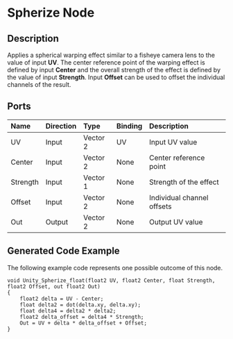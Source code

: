 # Spherize Node

## Description

Applies a spherical warping effect similar to a fisheye camera lens to the value of input **UV**. The center reference point of the warping effect is defined by input **Center** and the overall strength of the effect is defined by the value of input **Strength**. Input **Offset** can be used to offset the individual channels of the result.

## Ports

| Name        | Direction           | Type  | Binding | Description |
|:------------ |:-------------|:-----|:---|:---|
| UV      | Input | Vector 2 | UV | Input UV value |
| Center      | Input | Vector 2 | None | Center reference point |
| Strength      | Input | Vector 1 | None | Strength of the effect |
| Offset      | Input | Vector 2 | None | Individual channel offsets |
| Out | Output      |    Vector 2 | None | Output UV value |

## Generated Code Example

The following example code represents one possible outcome of this node.

```
void Unity_Spherize_float(float2 UV, float2 Center, float Strength, float2 Offset, out float2 Out)
{
    float2 delta = UV - Center;
    float delta2 = dot(delta.xy, delta.xy);
    float delta4 = delta2 * delta2;
    float2 delta_offset = delta4 * Strength;
    Out = UV + delta * delta_offset + Offset;
}
```